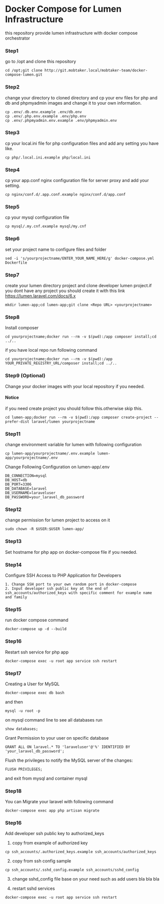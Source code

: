 # Docker Compose for Lumen Infrastructure
this repository provide lumen infrastructure with docker compose orchestrator

### Step1
go to /opt and clone this repository
```
cd /opt;git clone http://git.mobtaker.local/mobtaker-team/docker-compose-lumen.git
```

### Step2
change your directory to cloned directory and cp your env files for php and db and phpmyadmin images and change it to your own information.
```
cp .env/.db.env.example .env/db.env
cp .env/.php.env.example .env/php.env
cp .env/.phpmyadmin.env.example .env/phpmyadmin.env
```

### Step3
cp your local.ini file for php configuration files and add any setting you have like.
```
cp php/.local.ini.example php/local.ini
```

### Step4
cp your app.conf nginx configuration file for server proxy and add your setting.
```
cp nginx/conf.d/.app.conf.example nginx/conf.d/app.conf
```
### Step5
cp your mysql configuration file
```
cp mysql/.my.cnf.example mysql/my.cnf
```

### Step6
set your project name to configure files and folder
```
sed -i 's/yourprojectname/ENTER_YOUR_NAME_HERE/g' docker-compose.yml Dockerfile
```

### Step7
create your lumen directory project and clone developer lumen project.if you dont have any project you should create it with this link https://lumen.laravel.com/docs/6.x
```
mkdir lumen-app;cd lumen-app;git clone <Repo URL> <yourprojectname>
```

### Step8
Install composer
```
cd yourprojectname;docker run --rm -v $(pwd):/app composer install;cd ../..
```
if you have local repo run following command
```
cd yourprojectname;docker run --rm -v $(pwd):/app YOUR_PRIVATE_REGISTRY_URL/composer install;cd ../..
```

### Step9 (Optional)
Change your docker images with your local repository if you needed.


#### Notice
if you need create project you should follow this.otherwise skip this.
```
cd lumen-app;docker run --rm -v $(pwd):/app composer create-project --prefer-dist laravel/lumen yourprojectname
```

### Step11
change environment variable for lumen with following configuration
```
cp lumen-app/yourprojectname/.env.example lumen-app/yourprojectname/.env
```

Change Following Configuration on lumen-app/.env
```
DB_CONNECTION=mysql
DB_HOST=db
DB_PORT=3306
DB_DATABASE=laravel
DB_USERNAME=laraveluser
DB_PASSWORD=your_laravel_db_password
```

### Step12
change permission for lumen project to access on it
```
sudo chown -R $USER:$USER lumen-app/
```

### Step13
Set hostname for php app on docker-compose file if you needed.

### Step14
Configure SSH Access to PHP Application for Developers
```
1. Change SSH port to your own random port in docker-compose 
2. Input developer ssh public key at the end of ssh_accounts/authorized_keys with specific comment for example name and family
```

### Step15
run docker compose command
```
docker-compose up -d --build
```

### Step16
Restart ssh service for php app
```
docker-compose exec -u root app service ssh restart
```

### Step17
Creating a User for MySQL
```
docker-compose exec db bash
```
and then 
```
mysql -u root -p
```

on mysql command line to see all databases run
```
show databases;
```

Grant Permission to your user on specific database
```
GRANT ALL ON laravel.* TO 'laraveluser'@'%' IDENTIFIED BY 'your_laravel_db_password';
```

Flush the privileges to notify the MySQL server of the changes:
```
FLUSH PRIVILEGES;
```
and exit from mysql and container mysql


### Step18
You can Migrate your laravel with following command
```
docker-compose exec app php artisan migrate
```

### Step16
Add developer ssh public key to authorized_keys
1. copy from example of authorized key
```
cp ssh_accounts/.authorized_keys.example ssh_accounts/authorized_keys
```

2. copy from ssh config sample
```
cp ssh_accounts/.sshd_config.example ssh_accounts/sshd_config
```

3. change sshd_config file base on your need such as add users bla bla bla

4. restart sshd services
```
docker-compose exec -u root app service ssh restart
```
